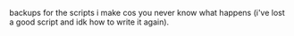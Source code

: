 backups for the scripts i make cos you never know what happens (i've lost a good script and idk how to write it again).
